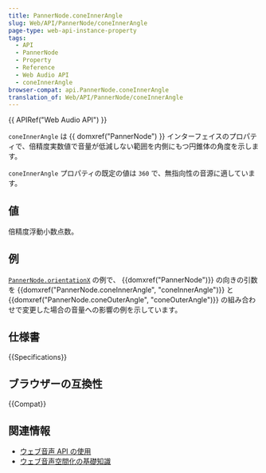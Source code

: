 ```yaml
---
title: PannerNode.coneInnerAngle
slug: Web/API/PannerNode/coneInnerAngle
page-type: web-api-instance-property
tags:
  - API
  - PannerNode
  - Property
  - Reference
  - Web Audio API
  - coneInnerAngle
browser-compat: api.PannerNode.coneInnerAngle
translation_of: Web/API/PannerNode/coneInnerAngle
---
```

{{ APIRef("Web Audio API") }}

`coneInnerAngle` は {{ domxref("PannerNode") }} インターフェイスのプロパティで、倍精度実数値で音量が低減しない範囲を内側にもつ円錐体の角度を示します。

`coneInnerAngle` プロパティの既定の値は `360` で、無指向性の音源に適しています。

## 値

倍精度浮動小数点数。

## 例

[`PannerNode.orientationX`](/ja/docs/Web/API/PannerNode/orientationX#例) の例で、 {{domxref("PannerNode")}} の向きの引数を {{domxref("PannerNode.coneInnerAngle", "coneInnerAngle")}} と {{domxref("PannerNode.coneOuterAngle", "coneOuterAngle")}} の組み合わせで変更した場合の音量への影響の例を示しています。

## 仕様書

{{Specifications}}

## ブラウザーの互換性

{{Compat}}

## 関連情報

- [ウェブ音声 API の使用](/ja/docs/Web/API/Web_Audio_API/Using_Web_Audio_API)
- [ウェブ音声空間化の基礎知識](/ja/docs/Web/API/Web_Audio_API/Web_audio_spatialization_basics)
